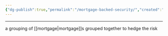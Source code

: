 ```yaml
---
{"dg-publish":true,"permalink":"/mortgage-backed-security/","created":"2022-11-09T23:50:59.000-05:00","updated":"2025-03-13T15:16:02.385-04:00"}
---
```


---

a grouping of [[mortgage\|mortgage]]s grouped together to hedge the risk